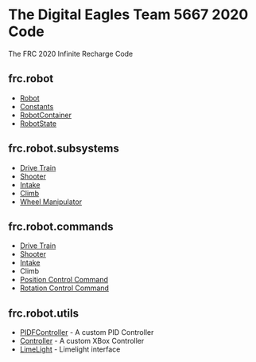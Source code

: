 # The Digital Eagles Team 5667 2020 Code

The FRC 2020 Infinite Recharge Code

## frc.robot

* [Robot](src/main/java/frc/robot/Robot.java)
* [Constants](src/main/java/frc/robot/Constants.java)
* [RobotContainer](src/main/java/frc/robot/RobotContainer.java)
* [RobotState](src/main/java/frc/robot/RobotState.java)

## frc.robot.subsystems

* [Drive Train](src/main/java/frc/robot/subsystems/DriveTrainSubsystem.java)
* [Shooter](src/main/java/frc/robot/subsystems/ShooterSubsystem.java)
* [Intake](src/main/java/frc/robot/subsystems/IntakeSubsystem.java)
* [Climb](src/main/java/frc/robot/subsystems/ClimbSubsystem.java)
* [Wheel Manipulator](src/main/java/frc/robot/subsystems/WheelSubsystem.java)

## frc.robot.commands

* [Drive Train](src/main/java/frc/robot/commands/DriveTrainCommand.java)
* [Shooter](src/main/java/frc/robot/commands/ShooterCommand.java)
* [Intake](src/main/java/frc/robot/commands/IntakeCommand.java)
* Climb
* [Position Control Command](src/main/java/frc/robot/commands/WheelSubsystem.java)
* [Rotation Control Command](src/main/java/frc/robot/commands/WheelSubsystem.java)

## frc.robot.utils

* [PIDFController](src/main/java/frc/robot/utils/PIDFController.java) - A custom PID Controller
* [Controller](src/main/java/frc/robot/utils/Controller.java) - A custom XBox Controller
* [LimeLight](src/main/java/frc/robot/utils/LimeLight.java) - Limelight interface
